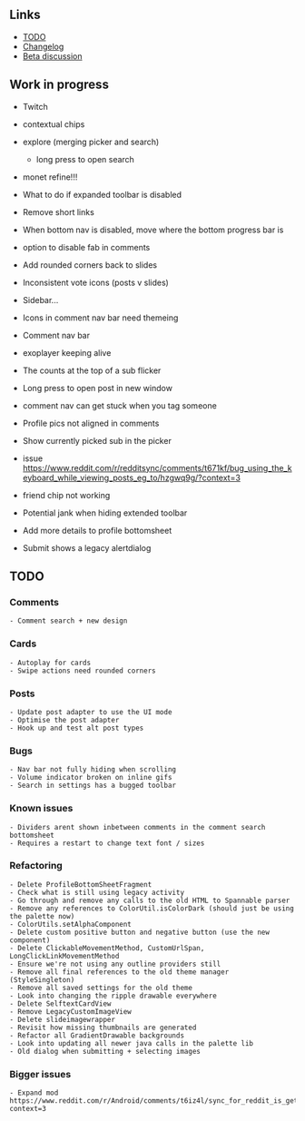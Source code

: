 ## Links

- [TODO](https://todo.syncforreddit.com)
- [Changelog](https://todo.syncforreddit.com/Changelog)
- [Beta discussion](https://todo.syncforreddit.com/discussion)

## Work in progress

- Twitch
- contextual chips
- explore (merging picker and search)
	- long press to open search
- monet refine!!!
- What to do if expanded toolbar is disabled
- Remove short links


- When bottom nav is disabled, move where the bottom progress bar is
- option to disable fab in comments
- Add rounded corners back to slides
- Inconsistent vote icons (posts v slides)
- Sidebar...
- Icons in comment nav bar need themeing
- Comment nav bar
- exoplayer keeping alive
- The counts at the top of a sub flicker
- Long press to open post in new window
- comment nav can get stuck when you tag someone
- Profile pics not aligned in comments
- Show currently picked sub in the picker	
- issue https://www.reddit.com/r/redditsync/comments/t671kf/bug_using_the_keyboard_while_viewing_posts_eg_to/hzgwq9g/?context=3	
- friend chip not working
- Potential jank when hiding extended toolbar
- Add more details to profile bottomsheet	
- Submit shows a legacy alertdialog


## TODO

### Comments
	- Comment search + new design

### Cards
	- Autoplay for cards
	- Swipe actions need rounded corners

### Posts 
	- Update post adapter to use the UI mode
	- Optimise the post adapter
	- Hook up and test alt post types

### Bugs
	- Nav bar not fully hiding when scrolling
	- Volume indicator broken on inline gifs
	- Search in settings has a bugged toolbar

### Known issues
	- Dividers arent shown inbetween comments in the comment search bottomsheet
	- Requires a restart to change text font / sizes

### Refactoring
	- Delete ProfileBottomSheetFragment
	- Check what is still using legacy activity
	- Go through and remove any calls to the old HTML to Spannable parser
	- Remove any references to ColorUtil.isColorDark (should just be using the palette now)
	- ColorUtils.setAlphaComponent
	- Delete custom positive button and negative button (use the new component)
	- Delete ClickableMovementMethod, CustomUrlSpan, LongClickLinkMovementMethod
	- Ensure we're not using any outline providers still
	- Remove all final references to the old theme manager (StyleSingleton)
	- Remove all saved settings for the old theme
	- Look into changing the ripple drawable everywhere
	- Delete SelftextCardView
	- Remove LegacyCustomImageView
	- Delete slideimagewrapper
	- Revisit how missing thumbnails are generated
	- Refactor all GradientDrawable backgrounds
	- Look into updating all newer java calls in the palette lib
	- Old dialog when submitting + selecting images


### Bigger issues
	- Expand mod https://www.reddit.com/r/Android/comments/t6iz4l/sync_for_reddit_is_getting_a_complete_material/hzc6g0b/?context=3